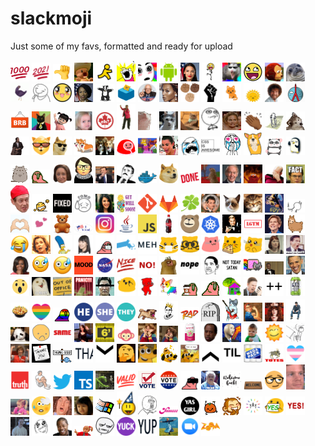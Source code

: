 # slackmoji

Just some of my favs, formatted and ready for upload

<img src="1000.png" alt="1000" width="30"/> 
<img src="2021.png" alt="2021" width="30"/> 
<img src="50-percent-thumb.png" alt="50-percent-thumb" width="30"/> 
<img src="ahhh.gif" alt="ahhh" width="30"/> 
<img src="aim-away.png" alt="aim-away" width="30"/> 
<img src="all-the-things.jpg" alt="all-the-things" width="30"/> 
<img src="amazing.gif" alt="amazing" width="30"/> 
<img src="android.png" alt="android" width="30"/> 
<img src="aoc.jpg" alt="alexandria ocasio-cortez" width="30"/> 
<img src="awesome-dance.gif" alt="awesome-dance" width="30"/> 
<img src="awesome-possum.png" alt="awesome-possum" width="30"/> 
<img src="awesome.png" alt="awesome" width="30"/> 
<img src="awkward-monkey-look.gif" alt="awkward-monkey-look" width="30"/> 
<img src="awkward-seal.jpg" alt="awkward-seal" width="30"/> 
<img src="aww-yiss.gif" alt="aww-yiss" width="30"/> 
<img src="aww.png" alt="aww" width="30"/> 
<img src="awwwww.png" alt="awwwww" width="30"/> 
<img src="ayanna-pressley.jpg" alt="ayanna pressley" width="30"/> 
<img src="badger.gif" alt="badger" width="30"/> 
<img src="ballot.png" alt="ballot" width="30"/> 
<img src="bern.png" alt="bern" width="30"/> 
<img src="beyonce.png" alt="beyonce" width="30"/> 
<img src="blm-fists.png" alt="blm-fists" width="30"/> 
<img src="blm.png" alt="blm" width="30"/> 
<img src="blob-kitty-cat.gif" alt="blob-kitty-cat" width="30"/> 
<img src="blob-sun.gif" alt="blob-sun" width="30"/> 
<img src="bob-ross.png" alt="bob-ross" width="30"/> 
<img src="boston.png" alt="boston" width="30"/> 
<img src="brb.gif" alt="brb" width="30"/> 
<img src="business-cat.jpg" alt="business-cat" width="30"/> 
<img src="bye.gif" alt="bye" width="30"/> 
<img src="can-you-not.png" alt="can-you-not" width="30"/> 
<img src="canada-eh.jpg" alt="canada-eh" width="30"/> 
<img src="carlton.gif" alt="carlton" width="30"/> 
<img src="cat-jam.gif" alt="cat-jam" width="30" /> 
<img src="cat-omg.gif" alt="cat-omg" width="30" /> 
<img src="cat-typing.gif" alt="cat-typing" width="30"/> 
<img src="challenge-accepted.png" alt="challenge-accepted" width="30"/> 
<img src="chrissy-teigen-yikes.gif" alt="chrissy-teigen-yikes" width="30"/> 
<img src="clap-all.gif" alt="clap-all" width="30"/> 
<img src="clippy.gif" alt="clippy" width="30"/> 
<img src="confused_dog.gif" alt="confused_dog" width="30"/> 
<img src="confused-travolta.gif" alt="confused-travolta" width="30"/> 
<img src="cool-cat.png" alt="cool-cat" width="30"/> 
<img src="cool-doge.gif" alt="cool-doge" width="30"/> 
<img src="corgi-twins.png" alt="corgi-twins" width="30"/> 
<img src="corgis-running.gif" alt="corgis-running" width="30"/> 
<img src="cozy-party.gif" alt="" width="30" /> 
<img src="crazy-cat-lady.jpg" alt="crazy-cat-lady" width="30"/> 
<img src="crying-kim.jpg" alt="crying-kim" width="30"/> 
<img src="cryz.png" alt="cryz" width="30"/> 
<img src="css-is-awesome.png" alt="css-is-awesome" width="30"/> 
<img src="cuteness-overload.jpg" alt="cuteness-overload" width="30"/> 
<img src="dancing-corgi.gif" alt="dancing-corgi" width="30"/> 
<img src="dancing-panda.gif" alt="dancing-panda" width="30"/> 
<img src="dancing-penguin.gif" alt="dancing-penguin" width="30"/> 
<img src="dancing-pusheen.gif" alt="dancing-pusheen" width="30"/> 
<img src="deal-with-it.gif" alt="deal-with-it" width="30"/> 
<img src="debbie-down.png" alt="debbie-down" width="30"/> 
<img src="dissent.png" alt="dissent" width="30"/> 
<img src="do-it-live.jpg" alt="do-it-live" width="30"/> 
<img src="do-not-want.png" alt="do-not-want" width="30"/> 
<img src="docker.png" alt="docker logo" width="30"/> 
<img src="doge.png" alt="doge" width="30"/> 
<img src="done.jpg" alt="done" width="30"/> 
<img src="dramatic-chipmunk.png" alt="dramatic-chipmunk" width="30"/> 
<img src="ed-markey.jpg" alt="ed markey" width="30"/> 
<img src="elmo-fire.gif" alt="elmo-fire" width="30"/> 
<img src="face-palm.png" alt="face-palm" width="30"/> 
<img src="facts.png" alt="dwight saying fact" width="30"/> 
<img src="fellow-kids.png" alt="fellow-kids" width="30"/> 
<img src="fist-shake.gif" alt="fist-shake" width="30"/> 
<img src="fixed.png" alt="" width="30" /> 
<img src="fomo.jpg" alt="fomo" width="30"/> 
<img src="friday-rebecca-black.png" alt="friday-rebecca-black" width="30"/> 
<img src="get-well-soon.jpg" alt="get-well-soon" width="30"/> 
<img src="git.png" alt="git" width="30"/> 
<img src="gitlab.png" alt="gitlab logo" width="30"/> 
<img src="good-luck.png" alt="good-luck" width="30"/> 
<img src="groundhog-day.png" alt="groundhog-day" width="30"/> 
<img src="grumpy-cat.png" alt="grumpy-cat" width="30"/> 
<img src="happy-cat.jpg" alt="happy-cat" width="30"/> 
<img src="harriet-the-spy.jpg" alt="harriet-the-spy" width="30"/> 
<img src="head-into-wall.gif" alt="head-into-wall" width="30"/> 
<img src="heart-hands.gif" alt="heart-hands" width="30"/> 
<img src="hearts-flow.gif" alt="hearts-flow" width="30"/> 
<img src="hug-bear.gif" alt="hug-bear" width="30"/> 
<img src="i-voted.png" alt="i-voted" width="30"/> 
<img src="instagram.png" alt="instagram logo" width="30"/> 
<img src="java.png" alt="java logo" width="30"/> 
<img src="javascript.png" alt="javascript logo" width="30"/> 
<img src="jinx-owe-me-a-coke.png" alt="jinx, owe me a coke" width="30"/> 
<img src="keytar-bear.png" alt="keytar-bear" width="30"/> 
<img src="kubernetes.png" alt="kubernetes logo" width="30"/> 
<img src="leo-toast.gif" alt="leo-toast" width="30"/> 
<img src="lgtm.png" alt="let's get it merged" width="30"/> 
<img src="liz-warren.jpg" alt="elizabeth warren" width="30"/> 
<img src="llama.gif" alt="llama" width="30"/> 
<img src="lolsob.png" alt="" width="30" /> 
<img src="lucille-bluth-wink.png" alt="lucille bluth winking" width="30" /> 
<img src="marge.png" alt="marge simpson" width="30" /> 
<img src="marie-kondo.png" alt="marie kondo" width="30" /> 
<img src="mask-parrot.gif" alt="mask-parrot" width="30"/> 
<img src="massachusetts.png" alt="" width="30" /> 
<img src="meh.png" alt="meh" width="30"/> 
<img src="meow-mask.png" alt="" width="30" /> 
<img src="meow-nerd.png" alt="" width="30" /> 
<img src="meow-party.gif" alt="" width="30" /> 
<img src="meow-pizza.png" alt="" width="30" /> 
<img src="meow-wow.png" alt="" width="30" /> 
<img src="meredith.png" alt="meredith from the office" width="30" /> 
<img src="michael-scott-no.png" alt="michael-scott-no" width="30"/> 
<img src="michelle.png" alt="michelle" width="30"/> 
<img src="mild-panic-intensifies.gif" alt="mild-panic intensifies" width="30"/> 
<img src="mild-panic.jpg" alt="mild-panic" width="30"/> 
<img src="mood.png" alt="" width="30" /> 
<img src="nasa.png" alt="nasa logo" width="30"/> 
<img src="nice.png" alt="nice" width="30"/> 
<img src="no.png" alt="no" width="30"/> 
<img src="nom.gif" alt="nom" width="30"/> 
<img src="nope.png" alt="nope" width="30"/> 
<img src="not-bad-obama.png" alt="not-bad-obama" width="30"/> 
<img src="not-today-satan.png" alt="not-today-satan" width="30"/> 
<img src="nyan-cat.gif" alt="nyan-cat" width="30"/> 
<img src="obama-mic-drop.png" alt="obama dropping the mic" width="30"/> 
<img src="obama.jpg" alt="obama" width="30"/> 
<img src="oh-wow.gif" alt="oh-wow" width="30"/> 
<img src="orly.png" alt="orly owl" width="30"/> 
<img src="out-of-office.jpg" alt="out-of-office" width="30"/> 
<img src="panic-kermit.gif" alt="panic-kermit" width="30"/> 
<img src="parasite.png" alt="parasite" width="30"/> 
<img src="party-blob.gif" alt="party-blob" width="30"/> 
<img src="party-cat.gif" alt="party-cat" width="30"/> 
<img src="party-corgi.gif" alt="party-corgi" width="30"/> 
<img src="party-parrot-coffee.gif" alt="party-parrot-coffee" width="30"/> 
<img src="party-parrot.gif" alt="party-parrot" width="30"/> 
<img src="party-wfh.gif" alt="party-wfh" width="30"/> 
<img src="php-ceo.png" alt="php ceo" width="30"/> 
<img src="plus-plus.png" alt="plus-plus" width="30"/> 
<img src="polar-seltzer.jpg" alt="polar-seltzer" width="30"/> 
<img src="poutine.png" alt="poutine" width="30"/> 
<img src="pride-heart.png" alt="pride heart" width="30" /> 
<img src="pride-parrot.png" alt="pride parrot" width="30" /> 
<img src="pronoun-he.png" alt="" width="30" /> 
<img src="pronoun-she.png" alt="" width="30" /> 
<img src="pronoun-they.png" alt="" width="30" /> 
<img src="pug-run.png" alt="running pug" width="30" /> 
<img src="queen-rbg.png" alt="queen-rbg" width="30"/> 
<img src="rad.png" alt="rad" width="30"/> 
<img src="rip.png" alt="rip tombstone" width="30"/> 
<img src="rocker-cat.gif" alt="rocker-cat" width="30"/> 
<img src="rosie.png" alt="rosie" width="30"/> 
<img src="russian-doll.jpg" alt="russian-doll" width="30"/> 
<img src="sad-keanu.gif" alt="sad-keanu" width="30"/> 
<img src="sad-panda.png" alt="sad-panda" width="30"/> 
<img src="sads.png" alt="sads" width="30"/> 
<img src="same.jpg" alt="same" width="30"/> 
<img src="self-high-five.gif" alt="self-high-five" width="30"/> 
<img src="six-feet.png" alt="six-feet" width="30"/> 
<img src="smh.gif" alt="shaking-my-head" width="30"/> 
<img src="so-excited-kristen-wiig.gif" alt="so-excited-kristen-wiig" width="30"/> 
<img src="so-excited-so-scared-kristen-wiig.gif" alt="so-excited-so-scared-kristen-wiig" width="30"/> 
<img src="spindrift.png" alt="spindrift seltzer" width="30"/> 
<img src="stanley.png" alt="stanley from the office" width="30"/> 
<img src="stonks.png" alt="stonks" width="30"/> 
<img src="success-kid.png" alt="success-kid" width="30"/> 
<img src="sunshine.gif" alt="sunshine" width="30"/> 
<img src="table-flip.png" alt="table-flip" width="30"/> 
<img src="target-lady.jpg" alt="target-lady" width="30"/> 
<img src="thank-you-note.jpg" alt="thank-you" width="30"/> 
<img src="thank-you.gif" alt="thank-you" width="30"/> 
<img src="thanks.gif" alt="thanks" width="30"/> 
<img src="that-down-arrow.gif" alt="that-down-arrow" width="30"/> 
<img src="thinking-rotating.gif" alt="thinking-rotating" width="30"/> 
<img src="this-is-fine-melt.gif" alt="this-is-fine-melt" width="30"/> 
<img src="this-is-fine.gif" alt="this-is-fine" width="30"/> 
<img src="this-is-fine.png" alt="this-is-fine" width="30"/> 
<img src="this-up-arrow.gif" alt="this-up-arrow" width="30"/> 
<img src="til.png" alt="today i learned" width="30"/> 
<img src="toilet-paper.png" alt="toilet-paper" width="30"/> 
<img src="totes-ma-goats.gif" alt="totes-ma-goats" width="30"/> 
<img src="trans-heart.png" alt="trans-heart" width="30"/> 
<img src="truth.png" alt="truth" width="30"/> 
<img src="try-not-to-cry.gif" alt="try-not-to-cry" width="30"/> 
<img src="twitter.png" alt="twitter" width="30"/> 
<img src="typescript.png" alt="typescript logo" width="30"/> 
<img src="typing.gif" alt="typing" width="30"/> 
<img src="valid.png" alt="" width="30" /> 
<img src="vote.jpg" alt="vote" width="30"/> 
<img src="vote.png" alt="vote" width="30"/> 
<img src="vr-party-parrot.png" alt="vr party parrot" width="30"/> 
<img src="wat.gif" alt="wat" width="30"/> 
<img src="welcome-back.png" alt="welcome-back" width="30"/> 
<img src="welcome-mat.jpg" alt="welcome-mat" width="30"/> 
<img src="well-actually.png" alt="well-actually" width="30"/> 
<img src="what-blink.gif" alt="what-blink" width="30"/> 
<img src="what-could-go-wrong.png" alt="what-could-go-wrong" width="30"/> 
<img src="whewph.gif" alt="whewph" width="30"/> 
<img src="whoa.png" alt="whoa" width="30"/> 
<img src="why-not-both.png" alt="why-not-both" width="30"/> 
<img src="windows.png" alt="windows logo" width="30"/> 
<img src="wizard.png" alt="wizard" width="30"/> 
<img src="y-u-no.png" alt="y-u-no" width="30"/> 
<img src="yaaaas.png" alt="yaaaas" width="30"/> 
<img src="yas-girl.png" alt="yas-girl" width="30"/> 
<img src="yay-blob.gif" alt="yay-blob" width="30"/> 
<img src="yay-clap.gif" alt="yay-clap" width="30"/> 
<img src="yay-rainbow.gif" alt="yay-rainbow" width="30"/> 
<img src="yes-sign.png" alt="yes-sign" width="30"/> 
<img src="yes.jpg" alt="yes" width="30"/> 
<img src="yesss-kit.gif" alt="yesss-kit" width="30"/> 
<img src="yey.png" alt="yey" width="30"/> 
<img src="yo-dawg.png" alt="yo-dawg" width="30"/> 
<img src="you-got-it-dude.gif" alt="you-got-it-dude" width="30"/> 
<img src="youve-got-to-be-kidding.png" alt="youve-got-to-be-kidding" width="30"/> 
<img src="yuck.png" alt="" width="30" /> 
<img src="yup.png" alt="yup" width="30"/> 
<img src="zero-fucks-given.png" alt="zero-fucks-given" width="30"/> 
<img src="zoom-logo.png" alt="zoom logo" width="30"/> 
<img src="zoom.jpg" alt="zoom old tv show logo" width="30"/> 